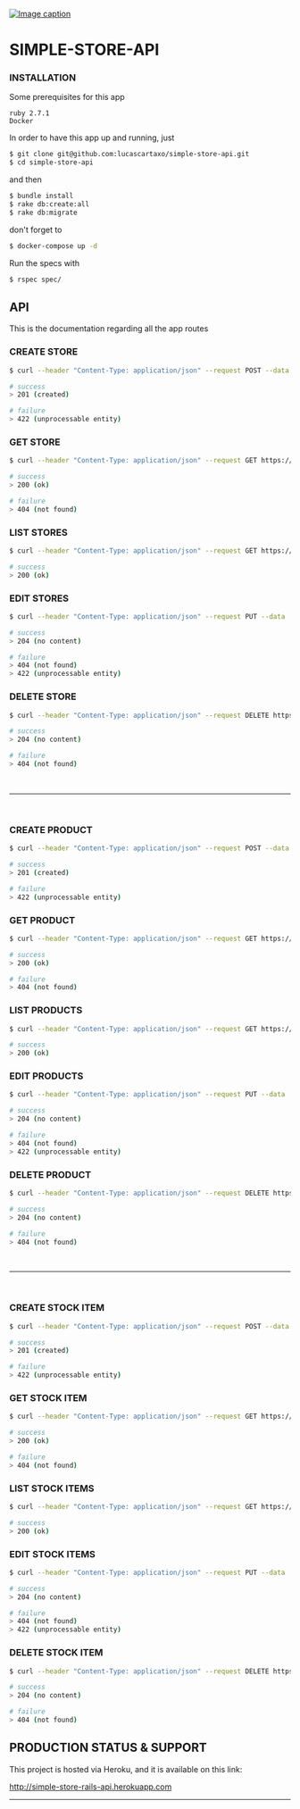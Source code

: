 [![Image caption](https://miro.medium.com/max/2628/1*YZ5M_FjF8QNdtPGn4eMEgA.png.jpg)](#)

# SIMPLE-STORE-API


### INSTALLATION

Some prerequisites for this app
```
ruby 2.7.1
Docker
```

In order to have this app up and running, just
```sh
$ git clone git@github.com:lucascartaxo/simple-store-api.git
$ cd simple-store-api
```

and then

```sh
$ bundle install
$ rake db:create:all
$ rake db:migrate
```

don't forget to

```sh
$ docker-compose up -d
```
Run the specs with

```sh
$ rspec spec/
```

## API
This is the documentation regarding all the app routes

### CREATE STORE
```sh
$ curl --header "Content-Type: application/json" --request POST --data '{"name":"store-001","address":"123 Oz"}' https://simple-store-rails-api.herokuapp.com/api/v1/stores.json

# success
> 201 (created)

# failure
> 422 (unprocessable entity)
```

### GET STORE
```sh
$ curl --header "Content-Type: application/json" --request GET https://simple-store-rails-api.herokuapp.com/api/v1/stores/1.json

# success
> 200 (ok)

# failure
> 404 (not found)
```

### LIST STORES
```sh
$ curl --header "Content-Type: application/json" --request GET https://simple-store-rails-api.herokuapp.com/api/v1/stores.json

# success
> 200 (ok)
```

### EDIT STORES
```sh
$ curl --header "Content-Type: application/json" --request PUT --data '{"name":"new-store-001"}' https://simple-store-rails-api.herokuapp.com/api/v1/stores/1.json

# success
> 204 (no content)

# failure
> 404 (not found)
> 422 (unprocessable entity)
```

### DELETE STORE
```sh
$ curl --header "Content-Type: application/json" --request DELETE https://simple-store-rails-api.herokuapp.com/api/v1/stores/1.json

# success
> 204 (no content)

# failure
> 404 (not found)
```

<br/><hr/><br/>

### CREATE PRODUCT
```sh
$ curl --header "Content-Type: application/json" --request POST --data '{"name":"product-001","price_cents":"999"}' https://simple-store-rails-api.herokuapp.com/api/v1/products.json

# success
> 201 (created)

# failure
> 422 (unprocessable entity)
```

### GET PRODUCT
```sh
$ curl --header "Content-Type: application/json" --request GET https://simple-store-rails-api.herokuapp.com/api/v1/products/1.json

# success
> 200 (ok)

# failure
> 404 (not found)
```

### LIST PRODUCTS
```sh
$ curl --header "Content-Type: application/json" --request GET https://simple-store-rails-api.herokuapp.com/api/v1/products.json

# success
> 200 (ok)
```

### EDIT PRODUCTS
```sh
$ curl --header "Content-Type: application/json" --request PUT --data '{"name":"new-product-001"}' https://simple-store-rails-api.herokuapp.com/api/v1/products/1.json

# success
> 204 (no content)

# failure
> 404 (not found)
> 422 (unprocessable entity)
```

### DELETE PRODUCT
```sh
$ curl --header "Content-Type: application/json" --request DELETE https://simple-store-rails-api.herokuapp.com/api/v1/products/1.json

# success
> 204 (no content)

# failure
> 404 (not found)
```

<br/><hr/><br/>

### CREATE STOCK ITEM
```sh
$ curl --header "Content-Type: application/json" --request POST --data '{"store_id":"1","product_id": "1", quantity":"999"}' https://simple-store-rails-api.herokuapp.com/api/v1/stock_items.json

# success
> 201 (created)

# failure
> 422 (unprocessable entity)
```

### GET STOCK ITEM
```sh
$ curl --header "Content-Type: application/json" --request GET https://simple-store-rails-api.herokuapp.com/api/v1/stock_items/1.json

# success
> 200 (ok)

# failure
> 404 (not found)
```

### LIST STOCK ITEMS
```sh
$ curl --header "Content-Type: application/json" --request GET https://simple-store-rails-api.herokuapp.com/api/v1/stock_items.json

# success
> 200 (ok)
```

### EDIT STOCK ITEMS
```sh
$ curl --header "Content-Type: application/json" --request PUT --data '{"name":"new-product-001"}' https://simple-store-rails-api.herokuapp.com/api/v1/stock_items/1.json

# success
> 204 (no content)

# failure
> 404 (not found)
> 422 (unprocessable entity)
```

### DELETE STOCK ITEM
```sh
$ curl --header "Content-Type: application/json" --request DELETE https://simple-store-rails-api.herokuapp.com/api/v1/stock_items/1.json

# success
> 204 (no content)

# failure
> 404 (not found)
```

## PRODUCTION STATUS & SUPPORT
This project is hosted via Heroku, and it is available on this link:

http://simple-store-rails-api.herokuapp.com

<hr>